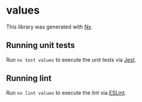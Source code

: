 # values

This library was generated with [Nx](https://nx.dev).

## Running unit tests

Run `nx test values` to execute the unit tests via [Jest](https://jestjs.io).

## Running lint

Run `nx lint values` to execute the lint via [ESLint](https://eslint.org/).
